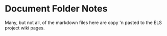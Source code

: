 # Document Folder Notes

Many, but not all, of the markdown files here are copy 'n pasted to the ELS project wiki pages.
